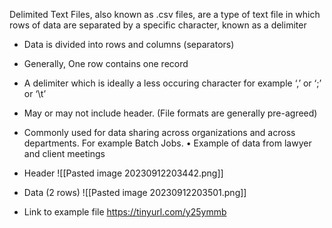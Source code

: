 Delimited Text Files, also known as .csv files, are a type of text file in which rows of data are separated by a specific character, known as a delimiter

- Data is divided into rows and columns (separators)
- Generally, One row contains one record
- A delimiter which is ideally a less occuring character for example ‘,’ or ‘;’ or ‘\t’
- May or may not include header. (File formats are generally pre-agreed)
- Commonly used for data sharing across organizations and across departments. For example Batch Jobs. • Example of data from lawyer and client meetings
- Header
	![[Pasted image 20230912203442.png]]
- Data (2 rows)
	![[Pasted image 20230912203501.png]]

- Link to example file https://tinyurl.com/y25ymmb


